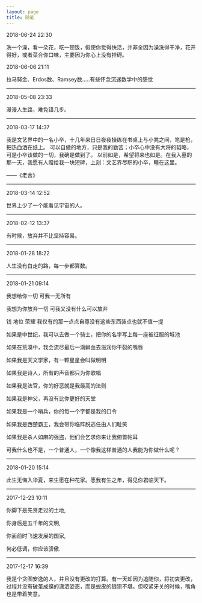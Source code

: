 ```yaml
---
layout: page
title: 随笔 
---
```


2018-06-24 22:30

洗一个澡，看一朵花，吃一顿饭，假使你觉得快活，并非全因为澡洗得干净，花开得好，或者菜合你口味，主要因为你心上没有挂碍。



2018-06-06 21:11

拉马努金、Erdos数、Ramsey数.....有些怀念沉迷数学中的感觉

***

2018-05-08 23:33

漫漫人生路，难免错几步。

***


2018-03-17 14:37 

我是文艺界中的一名小卒，十几年来日日夜夜操练在书桌上与小凳之间，笔是枪，把热血洒在纸上。
可以自傲的地方，只是我的勤苦；小卒心中没有大将的韬略，可是小卒该做的一切，我确是做到了。
以前如是，希望将来也如是。在我入墓的那一天，我愿有人赠给我一块短碑，上刻：文艺界尽职的小卒，睡在这里。

——《老舍》

***


2018-03-14 12:52

世界上少了一个能看见宇宙的人。

***


2018-02-12 13:37

有时候，放弃并不比坚持容易。

***

2018-01-28 18:22

人生没有白走的路，每一步都算数。


***


2018-01-21 09:14

我想给你一切 可我一无所有

我想为你放弃一切 可我又没有什么可以放弃

钱 地位 荣耀 我仅有的那一点点自尊没有这些东西装点也就不值一提

如果是中世纪，我可以去做一个骑士，把你的名字写上每一座被征服的城池

如果在荒漠中，我会流尽最后一滴鲜血去滋润你干裂的嘴唇

如果我是天文学家，有一颗星星会叫做明明

如果我是诗人，所有的声音都只为你歌唱

如果我是法官，你的好恶就是我最高的法则

如果我是神父，再没有比你更好的天堂

如果我是一个哨兵，你的每一个字都是我的口令

如果我是西楚霸王，我会带你临阵脱逃任由人们耻笑

如果我是杀人如麻的强盗，他们会乞求你来让我俯首帖耳

可我什么也不是，一个普通人，一个像我这样普通的人我能为你做什么呢？


***

2018-01-20 15:14

此生无悔入华夏，来生愿在种花家。愿我有生之年，得见你君临天下。

***

2017-12-23 10:11

你脚下是先贤走过的土地,

你身后是五千年的文明,

你面前时飞速发展的国家,

何必低调，你应该骄傲.

*** 
2017-12-17 16:39

我是个贪图安逸的人，并且没有更改的打算。有一天却因为追随你，将初衷更改，过程并没有破茧成蝶的潇洒姿态，而是蜕皮的狼狈不堪。但咬紧牙关的时候，嘴角也是带着笑意。


<p>


